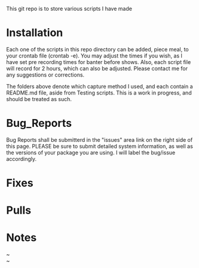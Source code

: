 This git repo is to store various scripts I have made

Installation
=============
Each one of the scripts in this repo directory can be added, piece meal, to your crontab file (crontab -e).  You may adjust the times if you wish, as I have set pre recording times for banter before shows.  Also, each script file will record for 2 hours, which can also be adjusted.  Please contact me for any suggestions or corrections.

The folders above denote which capture method I used, and each contain a README.md file, aside from Testing scripts.  This is a work in progress, and should be treated as such.

Bug_Reports
=============
Bug Reports shall be submitterd in the "issues" area link on the right side of this page.  PLEASE be sure to submit detailed system information, as well as the versions of your package you are using.  I will label the bug/issue accordingly.

Fixes
=============

Pulls
=============

Notes
=============
~                                                                                                            
~                                                                                                         
